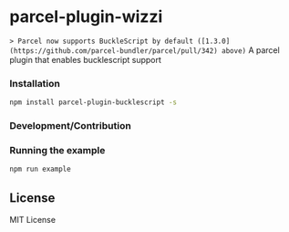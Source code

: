 # parcel-plugin-wizzi
`> Parcel now supports BuckleScript by default ([1.3.0](https://github.com/parcel-bundler/parcel/pull/342) above)`
A parcel plugin that enables bucklescript support
### Installation
```bash
npm install parcel-plugin-bucklescript -s
```
### Development/Contribution
### Running the example
```bash
npm run example
```
## License
MIT License
